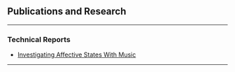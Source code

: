 
## Publications and Research

---

### Technical Reports 

* [Investigating Affective States With Music](/assets/Investigating_Affective_States_With_Music.pdf)


---

